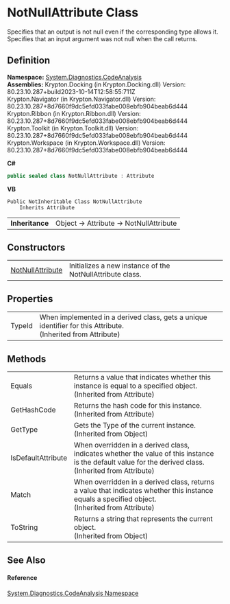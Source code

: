 # NotNullAttribute Class


Specifies that an output is not null even if the corresponding type allows it. Specifies that an input argument was not null when the call returns.



## Definition
**Namespace:** <a href="59e9ab2a-b59e-1fdf-dbcb-91d86c842bda.md">System.Diagnostics.CodeAnalysis</a>  
**Assemblies:**  Krypton.Docking (in Krypton.Docking.dll) Version: 80.23.10.287+build2023-10-14T12:58:55:711Z  
  Krypton.Navigator (in Krypton.Navigator.dll) Version: 80.23.10.287+8d7660f9dc5efd033fabe008ebfb904beab6d444  
  Krypton.Ribbon (in Krypton.Ribbon.dll) Version: 80.23.10.287+8d7660f9dc5efd033fabe008ebfb904beab6d444  
  Krypton.Toolkit (in Krypton.Toolkit.dll) Version: 80.23.10.287+8d7660f9dc5efd033fabe008ebfb904beab6d444  
  Krypton.Workspace (in Krypton.Workspace.dll) Version: 80.23.10.287+8d7660f9dc5efd033fabe008ebfb904beab6d444

**C#**
``` C#
public sealed class NotNullAttribute : Attribute
```
**VB**
``` VB
Public NotInheritable Class NotNullAttribute
	Inherits Attribute
```

<table><tr><td><strong>Inheritance</strong></td><td>Object  →  Attribute  →  NotNullAttribute</td></tr>
</table>



## Constructors
<table>
<tr>
<td><a href="e81b57ce-392f-4247-0509-20b3e6e6bbf5.md">NotNullAttribute</a></td>
<td>Initializes a new instance of the NotNullAttribute class.</td></tr>
</table>

## Properties
<table>
<tr>
<td>TypeId</td>
<td>When implemented in a derived class, gets a unique identifier for this Attribute.<br />(Inherited from Attribute)</td></tr>
</table>

## Methods
<table>
<tr>
<td>Equals</td>
<td>Returns a value that indicates whether this instance is equal to a specified object.<br />(Inherited from Attribute)</td></tr>
<tr>
<td>GetHashCode</td>
<td>Returns the hash code for this instance.<br />(Inherited from Attribute)</td></tr>
<tr>
<td>GetType</td>
<td>Gets the Type of the current instance.<br />(Inherited from Object)</td></tr>
<tr>
<td>IsDefaultAttribute</td>
<td>When overridden in a derived class, indicates whether the value of this instance is the default value for the derived class.<br />(Inherited from Attribute)</td></tr>
<tr>
<td>Match</td>
<td>When overridden in a derived class, returns a value that indicates whether this instance equals a specified object.<br />(Inherited from Attribute)</td></tr>
<tr>
<td>ToString</td>
<td>Returns a string that represents the current object.<br />(Inherited from Object)</td></tr>
</table>

## See Also


#### Reference
<a href="59e9ab2a-b59e-1fdf-dbcb-91d86c842bda.md">System.Diagnostics.CodeAnalysis Namespace</a>  
